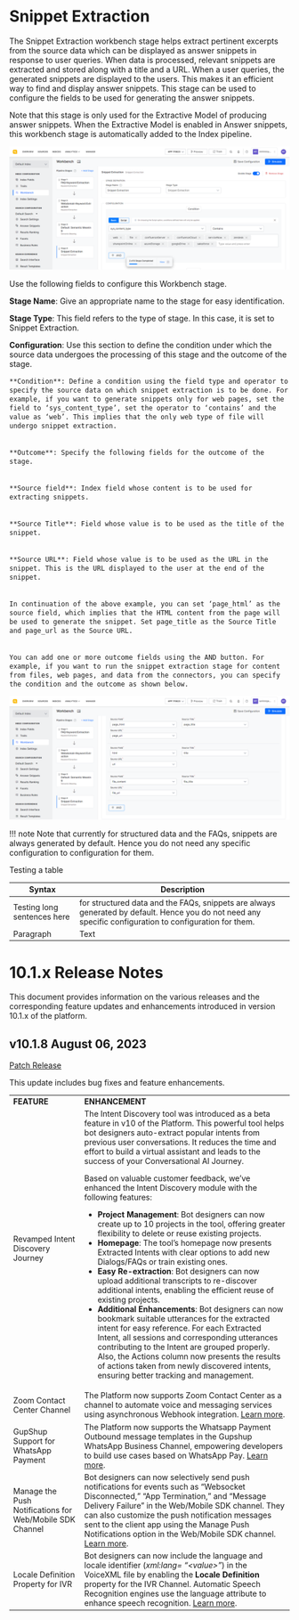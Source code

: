 # Snippet Extraction

The Snippet Extraction workbench stage helps extract pertinent excerpts from the source data which can be displayed as answer snippets in response to user queries. When data is processed, relevant snippets are extracted and stored along with a title and a URL. When a user queries, the generated snippets are displayed to the users.  This makes it an efficient way to find and display answer snippets. This stage can be used to configure the fields to be used for generating the answer snippets. 

Note that this stage is only used for the Extractive Model of producing answer snippets. When the Extractive Model is enabled in Answer snippets, this workbench stage is automatically added to the Index pipeline. 

![alt_text](images/answersnippets1.png "image_tooltip")

Use the following fields to configure this Workbench stage.

**Stage Name**: Give an appropriate name to the stage for easy identification.

**Stage Type**: This field refers to the type of stage. In this case, it is set to Snippet Extraction.

**Configuration**: Use this section to define the condition under which the source data undergoes the processing of this stage and the outcome of the stage.

    **Condition**: Define a condition using the field type and operator to specify the source data on which snippet extraction is to be done. For example, if you want to generate snippets only for web pages, set the field to ‘sys_content_type’, set the operator to ‘contains’ and the value as ‘web’. This implies that the only web type of file will undergo snippet extraction.  


    **Outcome**: Specify the following fields for the outcome of the stage. 


    **Source field**: Index field whose content is to be used for extracting snippets.


    **Source Title**: Field whose value is to be used as the title of the snippet.


    **Source URL**: Field whose value is to be used as the URL in the snippet. This is the URL displayed to the user at the end of the snippet. 


    In continuation of the above example, you can set ‘page_html’ as the source field, which implies that the HTML content from the page will be used to generate the snippet. Set page_title as the Source Title and page_url as the Source URL.   


    You can add one or more outcome fields using the AND button. For example, if you want to run the snippet extraction stage for content from files, web pages, and data from the connectors, you can specify the condition and the outcome as shown below. 

![alt_text](images/answersnippets2.png "image_tooltip")

!!! note
       Note that currently for structured data and the FAQs, snippets are always generated by default. Hence you do not need any specific configuration to configuration for them.

Testing a table

| Syntax      | Description |
| ----------- | ----------- |
| Testing long sentences here        | for structured data and the FAQs, snippets are always generated by default. Hence you do not need any specific configuration to configuration for them.        |
| Paragraph   | Text        |



# **10.1.x Release Notes**

This document provides information on the various releases and the corresponding feature updates and enhancements introduced in version 10.1.x of the platform.

## v10.1.8 August 06, 2023

<span style="text-decoration:underline;">Patch Release</span>

This update includes bug fixes and feature enhancements.


<table>
  <tr>
   <td><strong>FEATURE</strong>
   </td>
   <td><strong>ENHANCEMENT</strong>
   </td>
  </tr>
  <tr>
   <td>Revamped Intent Discovery Journey
   </td>
   <td>The Intent Discovery tool was introduced as a beta feature in v10 of the Platform. This powerful tool helps bot designers auto-extract popular intents from previous user conversations. It reduces the time and effort to build a virtual assistant and leads to the success of your Conversational AI Journey.
<p>
Based on valuable customer feedback, we’ve enhanced the Intent Discovery module with the following features:
<ul>

<li><strong>Project Management</strong>: Bot designers can now create up to 10 projects in the tool, offering greater flexibility to delete or reuse existing projects.

<li><strong>Homepage</strong>: The tool’s homepage now presents Extracted Intents with clear options to add new Dialogs/FAQs or train existing ones.

<li><strong>Easy Re-extraction</strong>: Bot designers can now upload additional transcripts to re-discover additional intents, enabling the efficient reuse of existing projects.

<li><strong>Additional Enhancements</strong>: Bot designers can now bookmark suitable utterances for the extracted intent for easy reference. For each Extracted Intent, all sessions and corresponding utterances contributing to the Intent are grouped properly. Also, the Actions column now presents the results of actions taken from newly discovered intents, ensuring better tracking and management.
</li>
</ul>
   </td>
  </tr>
  <tr>
   <td>Zoom Contact Center Channel
   </td>
   <td>The Platform now supports Zoom Contact Center as a channel to automate voice and messaging services using asynchronous Webhook integration. <a href="https://developer.kore.ai/docs/bots/channel-enablement/adding-the-zoom-contact-center-channel/">Learn more</a>.
   </td>
  </tr>
  <tr>
   <td>GupShup Support for WhatsApp Payment
   </td>
   <td>The Platform now supports the Whatsapp Payment Outbound message templates in the Gupshup WhatsApp Business Channel, empowering developers to build use cases based on WhatsApp Pay. <a href="https://developer.kore.ai/docs/bots/channel-enablement/adding-the-whatsapp-business-messaging-channel/#Support_for_WhatsApp_Pay">Learn more</a>.
   </td>
  </tr>
  <tr>
   <td>Manage the Push Notifications for Web/Mobile SDK Channel
   </td>
   <td>Bot designers can now selectively send push notifications for events such as “Websocket Disconnected,” “App Termination,” and “Message Delivery Failure” in the Web/Mobile SDK channel. They can also customize the push notification messages sent to the client app using the Manage Push Notifications option in the Web/Mobile SDK channel. <a href="https://developer.kore.ai/docs/bots/channel-enablement/adding-the-webmobile-client-channel/">Learn more</a>.
   </td>
  </tr>
  <tr>
   <td>Locale Definition Property for IVR
   </td>
   <td>Bot designers can now include the language and locale identifier (<em>xml:lang= “&lt;value>”</em>) in the VoiceXML file by enabling the <strong>Locale Definition</strong> property for the IVR Channel. Automatic Speech Recognition engines use the language attribute to enhance speech recognition. <a href="https://developer.kore.ai/docs/bots/bot-builder-tool/dialog-task/voice-call-properties/#Dialog_Node_Settings">Learn more</a>.
   </td>
  </tr>
</table>